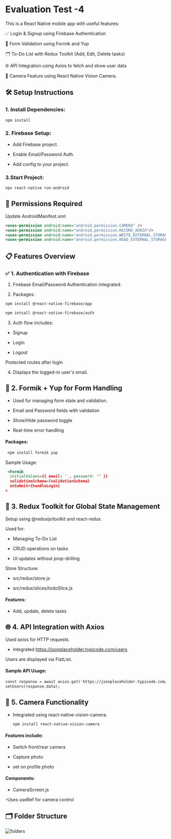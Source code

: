 
# Evaluation Test -4

This is a React Native mobile app with useful features:

✅ Login & Signup using Firebase Authentication

📝 Form Validation using Formik and Yup

🗂️ To-Do List with Redux Toolkit (Add, Edit, Delete tasks)

🌐 API Integration using Axios to fetch and show user data

📸 Camera Feature using React Native Vision Camera.

## 🛠 Setup Instructions

### 1. Install Dependencies:
```xml
npm install
```

### 2. Firebase Setup:
 - Add Firebase project.

 - Enable Email/Password Auth.

 - Add config to your project.


### 3.Start Project:
```xml
npx react-native run-android
```

## 📸 Permissions Required

Update AndroidManifest.xml:

```xml
<uses-permission android:name="android.permission.CAMERA" />
<uses-permission android:name="android.permission.RECORD_AUDIO"/>
<uses-permission android:name="android.permission.WRITE_EXTERNAL_STORAGE"/>
<uses-permission android:name="android.permission.READ_EXTERNAL_STORAGE"/>
```



## 📋 Features Overview

### ✅ 1. Authentication with Firebase
1. Firebase Email/Password Authentication integrated.

2. Packages:

```xml
npm install @react-native-firebase/app

npm intsall @react-native-firebase/auth

```

3. Auth flow includes:

- Signup

- Login

- Logout


Protected routes after login

4. Displays the logged-in user's email.

## 📝 2. Formik + Yup for Form Handling

   - Used for managing form state and validation.

   - Email and Password fields with validation

   - Show/Hide password toggle

   - Real-time error handling

 #### Packages:
 ```xml
  npm install formik yup
```

  Sample Usage:
```xml
 <Formik
  initialValues={{ email: '', password: '' }}
  validationSchema={validationSchema}
  onSubmit={handleLogin}
>
```


## 🔄 3. Redux Toolkit for Global State Management

Setup using @reduxjs/toolkit and react-redux.

Used for:

  - Managing To-Do List

  - CRUD operations on tasks

  - UI updates without prop-drilling

Store Structure:

 - src/redux/store.js

 - src/redux/slices/todoSlice.js

#### Features:

  - Add, update, delete tasks


## 🌐 4. API Integration with Axios

Used axios for HTTP requests.

 - Integrated https://jsonplaceholder.typicode.com/users

Users are displayed via FlatList.

#### Sample API Usage:
```xml
const response = await axios.get('https://jsonplaceholder.typicode.com/users');
setUsers(response.data);
```

## 📸 5. Camera Functionality

  - Integrated using react-native-vision-camera.

    ```xml
    npm install react-native-vision-camera
    ```

#### Features include:

   - Switch front/rear camera

   - Capture photo

   - set on profile photo

#### Components:

   - CameraScreen.js 

   -Uses useRef for camera control


## 🗂 Folder Structure

![folders](https://github.com/user-attachments/assets/61384c84-7cc7-47e6-88b2-ce7658ebe699)












